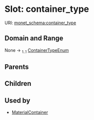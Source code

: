 
# Slot: container_type




URI: [monet_schema:container_type](http://example.com/monet_schema/container_type)


## Domain and Range

None &#8594;  <sub>1..1</sub> [ContainerTypeEnum](ContainerTypeEnum.md)

## Parents


## Children


## Used by

 * [MaterialContainer](MaterialContainer.md)
